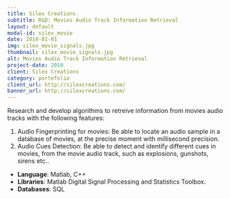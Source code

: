 ```yaml
---
title: Silex Creations.
subtitle: R&D: Movies Audio Track Information Retrieval
layout: default
modal-id: silex_movie
date: 2010-01-01
img: silex_movie_signals.jpg
thumbnail: silex_movie_signals.jpg
alt: Movies Audio Track Information Retrieval
project-date: 2010
client: Silex Creations
category: portefolio
client_url: http://silexcreations.com/
banner_url: http://silexcreations.com/
---
```


Research and develop algorithms to retreive information from movies audio tracks with the following features:

1. Audio Fingerprinting for movies: Be able to locate an audio sample in a database of movies, at the precise moment with millisecond precision.
2. Audio Cues Detection: Be able to detect and identify different cues in movies, from the movie audio track, such as explosions, gunshots, sirens etc..

- **Language**: Matlab, C++
- **Libraries**: Matlab Digital Signal Processing and Statistics Toolbox.
- **Databases**:  SQL